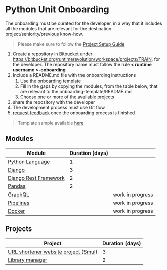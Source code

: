 # Python Unit Onboarding

The onboarding must be curated for the developer, in a way that it includes all the modules that
are relevant for the destination project/seniority/previous know-how.

> Please make sure to follow the [Project Setup Guide](project-setup-guide.md)

1. Create a repository in Bitbucket under <https://bitbucket.org/runtimerevolution/workspace/projects/TRAIN>,
for the developer. The repository name must follow the rule __< runtime username >-onboarding__
2. Include a README.md file with the onboarding instructions
   1. Use the [onboarding template](onboarding-template.md)
   2. Fill in the gaps by copying the modules, from the table below, that are relevant to the onboarding-template/README.md
   3. Choose one or more of the available projects
3. share the repository with the developer
4. The development process must use Git flow
5. [request feedback](https://forms.gle/1uqg4BEbu6fprPan7) once the onboarding process is finished

> Template sample available [here](onboarding-sample.md)

## Modules

| Module                                  | Duration (days) |                  |
|-----------------------------------------|-----------------|------------------|
| [Python Language](modules/module1-python.md)    | 1               |                  |
| [Django](modules/module2-django.md)             | 3               |                  |
| [Django Rest Framework](modules/module3-drf.md) | 2               |                  |
| [Pandas](modules/module4-pandas.md)             | 2               |                  |
| [GraphQL](modules/module5-graphql.md)           |                 | work in progress |
| [Pipelines](modules/module6-pipelines.md)       |                 | work in progress |
| [Docker](modules/module7-docker.md)             |                 | work in progress |

## Projects

| Project                                                  | Duration (days) |
|----------------------------------------------------------|-----------------|
| [URL shortener website project (Smul)](./projects/project-1-smul.md) | 3               |
| [Library manager](./projects/project-2-library.md)                   | 2               |
